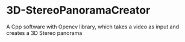 # 3D-StereoPanoramaCreator
A Cpp software with Opencv library, which takes a video as input and creates a 3D Stereo panorama

